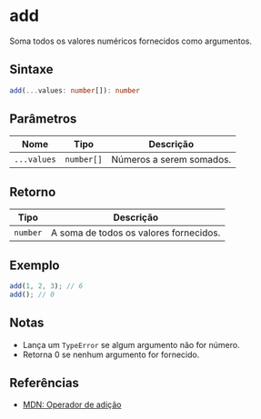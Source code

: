 # add

Soma todos os valores numéricos fornecidos como argumentos.

## Sintaxe
```typescript
add(...values: number[]): number
```

## Parâmetros

| Nome        | Tipo        | Descrição                  |
|-------------|-------------|----------------------------|
| `...values` | `number[]`  | Números a serem somados.   |

## Retorno

| Tipo      | Descrição                          |
|-----------|------------------------------------|
| `number`  | A soma de todos os valores fornecidos. |

## Exemplo
```typescript
add(1, 2, 3); // 6
add(); // 0
```

## Notas
- Lança um `TypeError` se algum argumento não for número.
- Retorna 0 se nenhum argumento for fornecido.

## Referências
- [MDN: Operador de adição](https://developer.mozilla.org/pt-BR/docs/Web/JavaScript/Reference/Operators/Addition)
